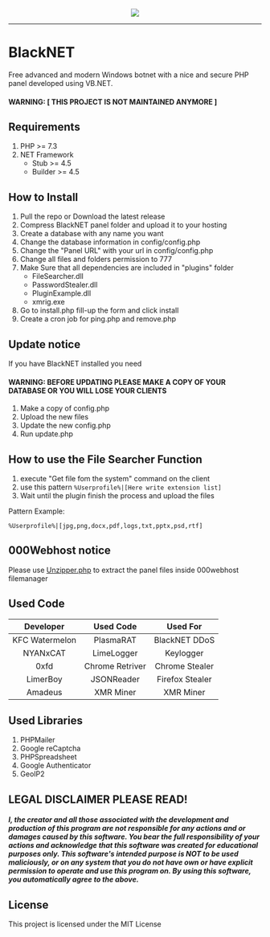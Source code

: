 <p align="center">
 <img src="https://e.top4top.io/p_1759cl1t61.png" alt="" />
</p>

<p align="center">
 <a href="#"><img align="center" src="https://img.shields.io/maintenance/no/2020" /></a>
</p>

---

# BlackNET
Free advanced and modern Windows botnet with a nice and secure PHP panel developed using VB.NET.

#### WARNING: [ THIS PROJECT IS NOT MAINTAINED ANYMORE ]

## Requirements
1. PHP >=  7.3
2. NET Framework
    + Stub >= 4.5
    + Builder >= 4.5

## How to Install
1. Pull the repo or Download the latest release
2. Compress BlackNET panel folder and upload it to your hosting
3. Create a database with any name you want
4. Change the database information in config/config.php
5. Change the "Panel URL" with your url in config/config.php
6. Change all files and folders permission to 777
7. Make Sure that all dependencies are included in "plugins" folder
   + FileSearcher.dll
   + PasswordStealer.dll
   + PluginExample.dll
   + xmrig.exe
8. Go to install.php fill-up the form and click install
9. Create a cron job for ping.php and remove.php

## Update notice
If you have BlackNET installed you need

#### WARNING: BEFORE UPDATING PLEASE MAKE A COPY OF YOUR DATABASE OR YOU WILL LOSE YOUR CLIENTS

1. Make a copy of config.php
2. Upload the new files
3. Update the new config.php
4. Run update.php

## How to use the File Searcher Function
1. execute "Get file fom the system" command on the client
2. use this pattern ``` %Userprofile%|[Here write extension list] ```
3. Wait until the plugin finish the process and upload the files

Pattern Example:
```
%Userprofile%|[jpg,png,docx,pdf,logs,txt,pptx,psd,rtf]
```

## 000Webhost notice

Please use [Unzipper.php](https://github.com/ndeet/unzipper) to extract the panel files inside 000webhost filemanager

## Used Code
| Developer       | Used Code    | Used For      |
| :-------------: | :----------: | :-----------: |
| KFC Watermelon  | PlasmaRAT    | BlackNET DDoS |
| NYANxCAT        | LimeLogger   | Keylogger     |
| 0xfd            | Chrome Retriver| Chrome Stealer|
| LimerBoy        | JSONReader   | Firefox Stealer | 
| Amadeus         | XMR Miner    | XMR Miner       |

## Used Libraries
1. PHPMailer
2. Google reCaptcha
3. PHPSpreadsheet
4. Google Authenticator
5. GeoIP2

## LEGAL DISCLAIMER PLEASE READ!
##### I, the creator and all those associated with the development and production of this program are not responsible for any actions and or damages caused by this software. You bear the full responsibility of your actions and acknowledge that this software was created for educational purposes only. This software's intended purpose is NOT to be used maliciously, or on any system that you do not have own or have explicit permission to operate and use this program on. By using this software, you automatically agree to the above.

## License
This project is licensed under the MIT License
